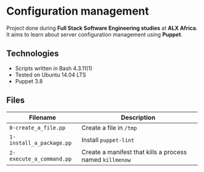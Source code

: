 # Configuration management

Project done during **Full Stack Software Engineering studies** at **ALX Africa**. It aims to learn about server configuration management using **Puppet**.

## Technologies

- Scripts written in Bash 4.3.11(1)
- Tested on Ubuntu 14.04 LTS
- Puppet 3.8

## Files

| Filename                 | Description                                              |
| ------------------------ | -------------------------------------------------------- |
| `0-create_a_file.pp`     | Create a file in `/tmp`                                  |
| `1-install_a_package.pp` | Install `puppet-lint`                                    |
| `2-execute_a_command.pp` | Create a manifest that kills a process named `killmenow` |
